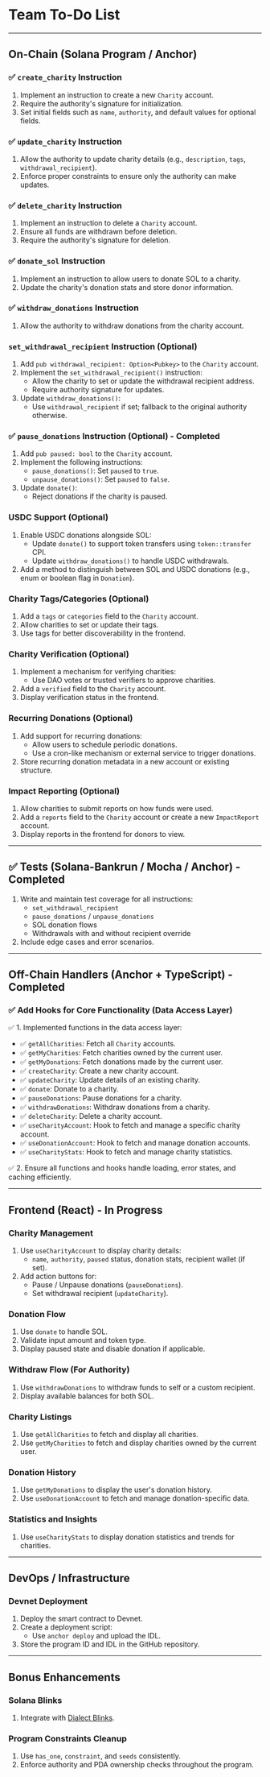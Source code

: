 # Team To-Do List

---

## On-Chain (Solana Program / Anchor)

### ✅ `create_charity` Instruction

1. Implement an instruction to create a new `Charity` account.
2. Require the authority's signature for initialization.
3. Set initial fields such as `name`, `authority`, and default values for optional fields.

### ✅ `update_charity` Instruction

1. Allow the authority to update charity details (e.g., `description`, `tags`, `withdrawal_recipient`).
2. Enforce proper constraints to ensure only the authority can make updates.

### ✅ `delete_charity` Instruction

1. Implement an instruction to delete a `Charity` account.
2. Ensure all funds are withdrawn before deletion.
3. Require the authority's signature for deletion.

### ✅ `donate_sol` Instruction

1. Implement an instruction to allow users to donate SOL to a charity.
2. Update the charity's donation stats and store donor information.

### ✅ `withdraw_donations` Instruction

1. Allow the authority to withdraw donations from the charity account.

### `set_withdrawal_recipient` Instruction (Optional)

1. Add `pub withdrawal_recipient: Option<Pubkey>` to the `Charity` account.
2. Implement the `set_withdrawal_recipient()` instruction:
   - Allow the charity to set or update the withdrawal recipient address.
   - Require authority signature for updates.
3. Update `withdraw_donations()`:
   - Use `withdrawal_recipient` if set; fallback to the original authority otherwise.

### ✅ `pause_donations` Instruction (Optional) - Completed

1. Add `pub paused: bool` to the `Charity` account.
2. Implement the following instructions:
   - `pause_donations()`: Set `paused` to `true`.
   - `unpause_donations()`: Set `paused` to `false`.
3. Update `donate()`:
   - Reject donations if the charity is paused.

### USDC Support (Optional)

1. Enable USDC donations alongside SOL:
   - Update `donate()` to support token transfers using `token::transfer` CPI.
   - Update `withdraw_donations()` to handle USDC withdrawals.
2. Add a method to distinguish between SOL and USDC donations (e.g., enum or boolean flag in `Donation`).

### Charity Tags/Categories (Optional)

1. Add a `tags` or `categories` field to the `Charity` account.
2. Allow charities to set or update their tags.
3. Use tags for better discoverability in the frontend.

### Charity Verification (Optional)

1. Implement a mechanism for verifying charities:
   - Use DAO votes or trusted verifiers to approve charities.
2. Add a `verified` field to the `Charity` account.
3. Display verification status in the frontend.

### Recurring Donations (Optional)

1. Add support for recurring donations:
   - Allow users to schedule periodic donations.
   - Use a cron-like mechanism or external service to trigger donations.
2. Store recurring donation metadata in a new account or existing structure.

### Impact Reporting (Optional)

1. Allow charities to submit reports on how funds were used.
2. Add a `reports` field to the `Charity` account or create a new `ImpactReport` account.
3. Display reports in the frontend for donors to view.

---

## ✅ Tests (Solana-Bankrun / Mocha / Anchor) - Completed

1. Write and maintain test coverage for all instructions:
   - `set_withdrawal_recipient`
   - `pause_donations` / `unpause_donations`
   - SOL donation flows
   - Withdrawals with and without recipient override
2. Include edge cases and error scenarios.

---

## Off-Chain Handlers (Anchor + TypeScript) - Completed

### ✅ Add Hooks for Core Functionality (Data Access Layer)

✅ 1. Implemented functions in the data access layer:

- ✅ `getAllCharities`: Fetch all `Charity` accounts.
- ✅ `getMyCharities`: Fetch charities owned by the current user.
- ✅ `getMyDonations`: Fetch donations made by the current user.
- ✅ `createCharity`: Create a new charity account.
- ✅ `updateCharity`: Update details of an existing charity.
- ✅ `donate`: Donate to a charity.
- ✅ `pauseDonations`: Pause donations for a charity.
- ✅ `withdrawDonations`: Withdraw donations from a charity.
- ✅ `deleteCharity`: Delete a charity account.
- ✅ `useCharityAccount`: Hook to fetch and manage a specific charity account.
- ✅ `useDonationAccount`: Hook to fetch and manage donation accounts.
- ✅ `useCharityStats`: Hook to fetch and manage charity statistics.

✅ 2. Ensure all functions and hooks handle loading, error states, and caching efficiently.

---

## Frontend (React) - In Progress

### Charity Management

1. Use `useCharityAccount` to display charity details:
   - `name`, `authority`, `paused` status, donation stats, recipient wallet (if set).
2. Add action buttons for:
   - Pause / Unpause donations (`pauseDonations`).
   - Set withdrawal recipient (`updateCharity`).

### Donation Flow

1. Use `donate` to handle SOL.
2. Validate input amount and token type.
3. Display paused state and disable donation if applicable.

### Withdraw Flow (For Authority)

1. Use `withdrawDonations` to withdraw funds to self or a custom recipient.
2. Display available balances for both SOL.

### Charity Listings

1. Use `getAllCharities` to fetch and display all charities.
2. Use `getMyCharities` to fetch and display charities owned by the current user.

### Donation History

1. Use `getMyDonations` to display the user's donation history.
2. Use `useDonationAccount` to fetch and manage donation-specific data.

### Statistics and Insights

1. Use `useCharityStats` to display donation statistics and trends for charities.

---

## DevOps / Infrastructure

### Devnet Deployment

1. Deploy the smart contract to Devnet.
2. Create a deployment script:
   - Use `anchor deploy` and upload the IDL.
3. Store the program ID and IDL in the GitHub repository.

---

## Bonus Enhancements

### Solana Blinks

1. Integrate with [Dialect Blinks](https://docs.dialect.to).

### Program Constraints Cleanup

1. Use `has_one`, `constraint`, and `seeds` consistently.
2. Enforce authority and PDA ownership checks throughout the program.
